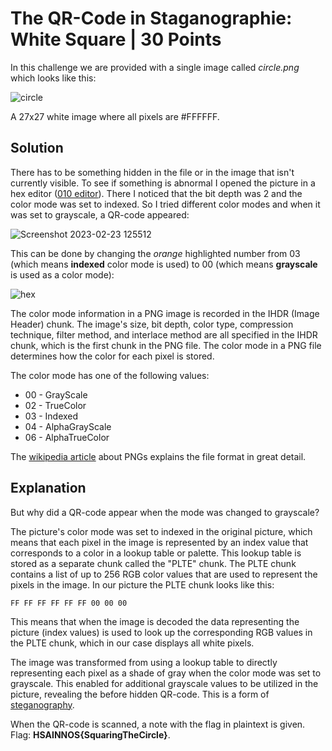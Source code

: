 # The QR-Code in Staganographie: White Square | 30 Points
In this challenge we are provided with a single image called *circle.png* which looks like this:

![circle](https://user-images.githubusercontent.com/118717731/220878510-1d064660-245e-4818-9107-ab0aa0b31fd8.png)

A 27x27 white image where all pixels are #FFFFFF. 

## Solution
There has to be something hidden in the file or in the image that isn't currently visible. To see if something is abnormal I opened the picture in a hex 
editor ([010 editor](https://www.sweetscape.com/download/010editor/)). There I noticed that the bit depth was 2 and the color mode was set to indexed. So I tried
different color modes and when it was set to grayscale, a QR-code appeared:

![Screenshot 2023-02-23 125512](https://user-images.githubusercontent.com/118717731/220898799-9e1175b3-6d3b-403d-afa4-ffe1701bb8ac.png)

This can be done by changing the *orange* highlighted number from 03 (which means **indexed** color mode is used) to 00 (which means **grayscale** is used as a color mode):

![hex](https://user-images.githubusercontent.com/118717731/221024747-6a151480-43c9-4282-917e-0aef0e06fe46.png)

The color mode information in a PNG image is recorded in the IHDR (Image Header) chunk. The image's size, bit depth, color type, compression technique, 
filter method, and interlace method are all specified in the IHDR chunk, which is the first chunk in the PNG file. The color mode in a PNG file determines how the
color for each pixel is stored.

The color mode has one of the following values:
- 00 - GrayScale
- 02 - TrueColor
- 03 - Indexed
- 04 - AlphaGrayScale
- 06 - AlphaTrueColor

The [wikipedia article](https://en.wikipedia.org/wiki/PNG) about PNGs explains the file format in great detail.

## Explanation
But why did a QR-code appear when the mode was changed to grayscale?

The picture's color mode was set to indexed in the original picture, which means that each pixel in the image is represented by an index value that corresponds to a 
color in a lookup table or palette. This lookup table is stored as a separate chunk called the "PLTE" chunk. The PLTE chunk contains a list of up to 256 RGB color 
values that are used to represent the pixels in the image. In our picture the PLTE chunk looks like this:

    FF FF FF FF FF FF 00 00 00
    
This means that when the image is decoded the data representing the picture (index values) is used to look up the corresponding RGB values in the PLTE chunk, which in
our case displays all white pixels. 

The image was transformed from using a lookup table to directly representing each pixel as a shade of gray when the color mode was set to grayscale. This enabled 
for additional grayscale values to be utilized in the picture, revealing the before hidden QR-code. This is a form of [steganography](https://en.wikipedia.org/wiki/Steganography).

When the QR-code is scanned, a note with the flag in plaintext is given. Flag: **HSAINNOS{SquaringTheCircle}**.
